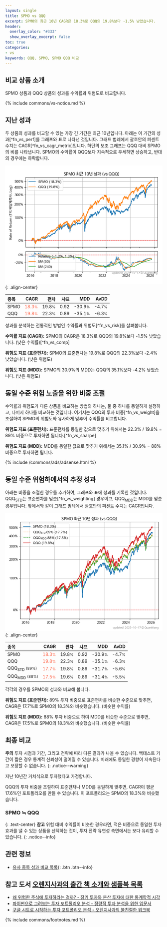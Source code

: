 ```yaml
---
layout: single
title: SPMO vs QQQ
excerpt: SPMO의 최근 10년 CAGR은 18.3%로 QQQ의 19.8%보다 -1.5% 낮았습니다.
header:
  overlay_color: "#333"
  show_overlay_excerpt: false
toc: true
categories:
- vs
keywords: QQQ, SPMO, SPMO QQQ 비교
---
```


## 비교 상품 소개


SPMO 상품과 QQQ 상품의 성과를 수익률과 위험도로 비교합니다.





{% include commons/vs-notice.md %}

## 지난 성과

두 상품의 성과를 비교할 수 있는 가장 긴 기간은 최근 10년입니다. 아래는 이 기간의 성과[^fn_vs_perf]를 그래프와 표로 나타낸 것입니다.
그래프 범례에서 괄호안의 퍼센트 수치는 CAGR[^fn_vs_cagr_metric]입니다.
하단의 보조 그래프는 QQQ 대비 SPMO의 비를 나타냅니다.
SPMO의 수익률이 QQQ보다 지속적으로 우세하면 상승하고, 반대의 경우에는 하락합니다.

![SPMO](/vs/images/spmo-vs-qqq_dual.png){: .align-center}

| **종목** | **CAGR** | **편차** | **샤프** | **MDD** | **AvDD** |
| :------------ | ------: | -----------: | -------: | ------: | -------: |
| SPMO | <span style="color: tomato">18.3<small>%</small></span> | 19.8<small>%</small> | 0.92 | -30.9<small>%</small> | -4.7<small>%</small> |
| QQQ | <span style="color: tomato">19.8<small>%</small></span> | 22.3<small>%</small> | 0.89 | -35.1<small>%</small> | -6.3<small>%</small> |

<!-- more -->


성과를 분석하는 전통적인 방법인 수익률과 위험도[^fn_vs_risk]를 살펴봅니다.

**수익률 지표 (CAGR):** SPMO의 CAGR은 18.3%로 QQQ의 19.8%보다 -1.5% 낮았습니다. (낮은 수익률)[^fn_vs_comp]

**위험도 지표 (표준편차):** SPMO의 표준편차는 19.8%로 QQQ의 22.3%보다 -2.4% 낮았습니다. (낮은 위험도)

**위험도 지표 (MDD):** SPMO의 30.9%의 MDD는 QQQ의 35.1%보다 -4.2% 낮았습니다. (낮은 위험도)



## 동일 수준 위험 노출을 위한 비중 조절

수익률과 위험도가 다른 상품을 비교하는 방법의 하나는, 둘 중 하나를 동일하게 설정하고, 나머지 하나를 비교하는 것입니다.
여기서는 QQQ의 투자 비중[^fn_vs_weight]을 조절하여 SPMO의 위험도와 유사하게 맞추어 수익률를 비교합니다.

**위험도 지표 (표준편차):** 표준편차를 동일한 값으로 맞추기 위해서는 22.3% / 19.8% = 89% 비중으로 투자하면 됩니다.[^fn_vs_sharpe]

**위험도 지표 (MDD):** MDD를 동일한 값으로 맞추기 위해서는 35.1% / 30.9% = 88% 비중으로 투자하면 됩니다.


{% include /commons/ads/adsense.html %}



## 동일 수준 위험하에서의 추정 성과

아래는 비중을 조절한 경우를 추가하여, 그래프와 표에 성과를 기록한 것입니다.
QQQ<sub>STD</sub>는 표준편차를 맞춘[^fn_vs_weighting] 경우이고, QQQ<sub>MDD</sub>는 MDD를 맞춘 경우입니다.
앞에서와 같이 그래프 범례에서 괄호안의 퍼센트 수치는 CAGR입니다.


![SPMO](/vs/images/spmo-vs-qqq.png){: .align-center}



| **종목** | **CAGR** | **편차** | **샤프** | **MDD** | **AvDD** |
| :------------ | ------: | -----------: | -------: | ------: | -------: |
| SPMO | <span style="color: tomato">18.3<small>%</small></span> | 19.8<small>%</small> | 0.92 | -30.9<small>%</small> | -4.7<small>%</small> |
| QQQ | <span style="color: tomato">19.8<small>%</small></span> | 22.3<small>%</small> | 0.89 | -35.1<small>%</small> | -6.3<small>%</small> |
| QQQ<sub>STD</sub> <small>(89%)</small> | <span style="color: tomato">17.7<small>%</small></span> | 19.8<small>%</small> | 0.89 | -31.7<small>%</small> | -5.6<small>%</small> |
| QQQ<sub>MDD</sub> <small>(88%)</small> | <span style="color: tomato">17.5<small>%</small></span> | 19.6<small>%</small> | 0.89 | -31.4<small>%</small> | -5.5<small>%</small> |



각각의 경우를 SPMO의 성과와 비교해 봅니다.

**위험도 지표 (표준편차):** 89% 투자 비중으로 표준편차를 비슷한 수준으로 맞추면, CAGR은 17.7%로 SPMO의 18.3%와 비슷했습니다. (비슷한 수익률)

**위험도 지표 (MDD):** 88% 투자 비중으로 하여 MDD를 비슷한 수준으로 맞추면, CAGR은 17.5%로 SPMO의 18.3%와 비슷했습니다. (비슷한 수익률)




## 최종 비교

**주의** 투자 시점과 기간, 그리고 전략에 따라 다른 결과가 나올 수 있습니다. 백테스트 기간이 짧은 경우 통계적 신뢰성이 떨어질 수 있습니다. 미래에도 동일한 경향이 지속된다고 보장할 수 없습니다.
{: .notice--warning}

지난 10년간 거치식으로 투자했다고 가정합니다.

QQQ의 투자 비중을 조절하여 표준편차나 MDD를 동일하게 맞추면, CAGR이 평균 17.6%인 포트폴리오를 만들 수 있습니다.
이 포트폴리오는 SPMO의 18.3%와 비슷했습니다.

### SPMO ≒ QQQ
{: .text-center}
**참고** 위험 대비 수익률이 비슷한 경우라면, 적은 비중으로 동일한 투자 효과를 낼 수 있는 상품을 선택하는 것이, 투자 전략 유연성 측면에서는 보다 유리할 수 있습니다.
{: .notice--info}


## 관련 정보

- [유사 종목 성과 비교 목록](/vs/){: .btn .btn--info}


## 참고 도서 [오렌지사과의 출간 책 소개와 샘플북 목록](https://kongdori.tistory.com/691)

- [왜 위험한 주식에 투자하라는 걸까? - 장기 투자와 분산 투자에 대한 통계학적 시각](https://kongdori.tistory.com/421)
- [파이썬으로 그려보는 투자 포트폴리오 분석  - 정량적 투자 분석을 위한 입문서](https://kongdori.tistory.com/643)
- [구글 시트로 시작하는 투자 포트폴리오 분석 - 오렌지사과의 불친절한 워크북](https://kongdori.tistory.com/449)

{% include commons/footnotes.md %}